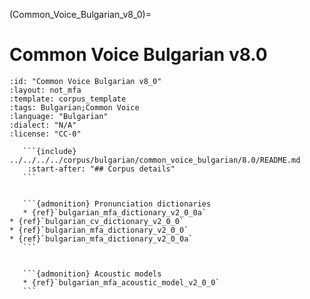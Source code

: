 
(Common_Voice_Bulgarian_v8_0)=
# Common Voice Bulgarian v8.0

``````{corpus} Common Voice Bulgarian v8.0
:id: "Common Voice Bulgarian v8_0"
:layout: not_mfa
:template: corpus_template
:tags: Bulgarian;Common Voice
:language: "Bulgarian"
:dialect: "N/A"
:license: "CC-0"

   ```{include} ../../../../corpus/bulgarian/common_voice_bulgarian/8.0/README.md
    :start-after: "## Corpus details"
   ```


   ```{admonition} Pronunciation dictionaries
   * {ref}`bulgarian_mfa_dictionary_v2_0_0a`
* {ref}`bulgarian_cv_dictionary_v2_0_0`
* {ref}`bulgarian_mfa_dictionary_v2_0_0`
* {ref}`bulgarian_mfa_dictionary_v2_0_0a`
   ```


   ```{admonition} Acoustic models
   * {ref}`bulgarian_mfa_acoustic_model_v2_0_0`
   ```
``````
